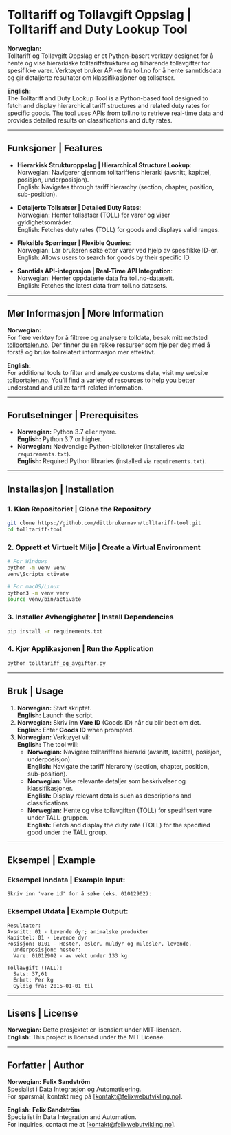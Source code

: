 
# Tolltariff og Tollavgift Oppslag | Tolltariff and Duty Lookup Tool

**Norwegian:**  
Tolltariff og Tollavgift Oppslag er et Python-basert verktøy designet for å hente og vise hierarkiske tolltariffstrukturer og tilhørende tollavgifter for spesifikke varer. Verktøyet bruker API-er fra toll.no for å hente sanntidsdata og gir detaljerte resultater om klassifikasjoner og tollsatser.

**English:**  
The Tolltariff and Duty Lookup Tool is a Python-based tool designed to fetch and display hierarchical tariff structures and related duty rates for specific goods. The tool uses APIs from toll.no to retrieve real-time data and provides detailed results on classifications and duty rates.

---

## Funksjoner | Features
- **Hierarkisk Strukturoppslag | Hierarchical Structure Lookup**:  
  Norwegian: Navigerer gjennom tolltariffens hierarki (avsnitt, kapittel, posisjon, underposisjon).  
  English: Navigates through tariff hierarchy (section, chapter, position, sub-position).

- **Detaljerte Tollsatser | Detailed Duty Rates**:  
  Norwegian: Henter tollsatser (TOLL) for varer og viser gyldighetsområder.  
  English: Fetches duty rates (TOLL) for goods and displays valid ranges.

- **Fleksible Spørringer | Flexible Queries**:  
  Norwegian: Lar brukeren søke etter varer ved hjelp av spesifikke ID-er.  
  English: Allows users to search for goods by their specific ID.

- **Sanntids API-integrasjon | Real-Time API Integration**:  
  Norwegian: Henter oppdaterte data fra toll.no-datasett.  
  English: Fetches the latest data from toll.no datasets.

---

## Mer Informasjon | More Information
**Norwegian:**  
For flere verktøy for å filtrere og analysere tolldata, besøk mitt nettsted [tollportalen.no](https://tollportalen.no). Der finner du en rekke ressurser som hjelper deg med å forstå og bruke tollrelatert informasjon mer effektivt.

**English:**  
For additional tools to filter and analyze customs data, visit my website [tollportalen.no](https://tollportalen.no). You’ll find a variety of resources to help you better understand and utilize tariff-related information.

---

## Forutsetninger | Prerequisites
- **Norwegian:** Python 3.7 eller nyere.  
  **English:** Python 3.7 or higher.  
- **Norwegian:** Nødvendige Python-biblioteker (installeres via `requirements.txt`).  
  **English:** Required Python libraries (installed via `requirements.txt`).

---

## Installasjon | Installation

### 1. Klon Repositoriet | Clone the Repository
```bash
git clone https://github.com/dittbrukernavn/tolltariff-tool.git
cd tolltariff-tool
```

### 2. Opprett et Virtuelt Miljø | Create a Virtual Environment
```bash
# For Windows
python -m venv venv
venv\Scripts ctivate

# For macOS/Linux
python3 -m venv venv
source venv/bin/activate
```

### 3. Installer Avhengigheter | Install Dependencies
```bash
pip install -r requirements.txt
```

### 4. Kjør Applikasjonen | Run the Application
```bash
python tolltariff_og_avgifter.py
```

---

## Bruk | Usage
1. **Norwegian:** Start skriptet.  
   **English:** Launch the script.
2. **Norwegian:** Skriv inn **Vare ID** (Goods ID) når du blir bedt om det.  
   **English:** Enter **Goods ID** when prompted.
3. **Norwegian:** Verktøyet vil:  
   **English:** The tool will:  
   - **Norwegian:** Navigere tolltariffens hierarki (avsnitt, kapittel, posisjon, underposisjon).  
     **English:** Navigate the tariff hierarchy (section, chapter, position, sub-position).  
   - **Norwegian:** Vise relevante detaljer som beskrivelser og klassifikasjoner.  
     **English:** Display relevant details such as descriptions and classifications.  
   - **Norwegian:** Hente og vise tollavgiften (TOLL) for spesifisert vare under TALL-gruppen.  
     **English:** Fetch and display the duty rate (TOLL) for the specified good under the TALL group.

---

## Eksempel | Example

### Eksempel Inndata | Example Input:
```plaintext
Skriv inn 'vare id' for å søke (eks. 01012902):
```

### Eksempel Utdata | Example Output:
```plaintext
Resultater:
Avsnitt: 01 - Levende dyr; animalske produkter
Kapittel: 01 - Levende dyr
Posisjon: 0101 - Hester, esler, muldyr og mulesler, levende.
  Underposisjon: hester:
  Vare: 01012902 - av vekt under 133 kg

Tollavgift (TALL):
  Sats: 37,61
  Enhet: Per kg
  Gyldig fra: 2015-01-01 til 
```

---

## Lisens | License
**Norwegian:** Dette prosjektet er lisensiert under MIT-lisensen.  
**English:** This project is licensed under the MIT License.

---

## Forfatter | Author
**Norwegian:** **Felix Sandström**  
Spesialist i Data Integrasjon og Automatisering.  
For spørsmål, kontakt meg på [kontakt@felixwebutvikling.no].  

**English:** **Felix Sandström**  
Specialist in Data Integration and Automation.  
For inquiries, contact me at [kontakt@felixwebutvikling.no].

